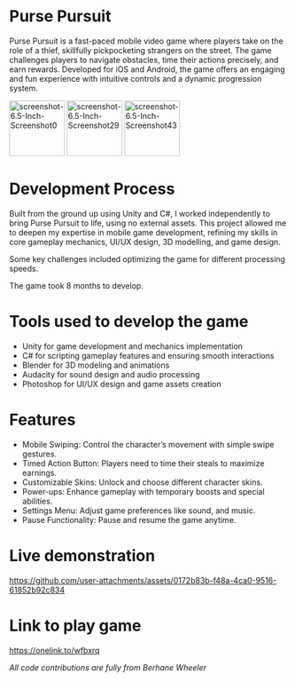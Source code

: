 # Purse Pursuit

Purse Pursuit is a fast-paced mobile video game where players take on the role of a thief, skillfully pickpocketing strangers on the street. The game challenges players to navigate obstacles, time their actions precisely, and earn rewards. Developed for iOS and Android, the game offers an engaging and fun experience with intuitive controls and a dynamic progression system.

<img src="https://github.com/user-attachments/assets/c8553db3-f6ec-4917-bb08-52fc9634b397" alt="screenshot-6.5-Inch-Screenshot0" width="100">
<img src="https://github.com/user-attachments/assets/f1c6ea52-8e67-405e-856a-7589eec69b1e" alt="screenshot-6.5-Inch-Screenshot29" width="100">
<img src="https://github.com/user-attachments/assets/a2c8e992-9c8d-44fe-9c03-f265c503a13c" alt="screenshot-6.5-Inch-Screenshot43" width="100">

# Development Process

Built from the ground up using Unity and C#, I worked independently to bring Purse Pursuit to life, using no external assets. This project allowed me to deepen my expertise in mobile game development, refining my skills in core gameplay mechanics, UI/UX design, 3D modelling, and game design.

Some key challenges included optimizing the game for different processing speeds.

The game took 8 months to develop.

# Tools used to develop the game

- Unity for game development and mechanics implementation
- C# for scripting gameplay features and ensuring smooth interactions
- Blender for 3D modeling and animations
- Audacity for sound design and audio processing
- Photoshop for UI/UX design and game assets creation
  
# Features

- Mobile Swiping: Control the character’s movement with simple swipe gestures.
- Timed Action Button: Players need to time their steals to maximize earnings.
- Customizable Skins: Unlock and choose different character skins.
- Power-ups: Enhance gameplay with temporary boosts and special abilities.
- Settings Menu: Adjust game preferences like sound, and music.
- Pause Functionality: Pause and resume the game anytime.

# Live demonstration

https://github.com/user-attachments/assets/0172b83b-f48a-4ca0-9516-61852b92c834

# Link to play game

https://onelink.to/wfbxrq

*All code contributions are fully from Berhane Wheeler*

